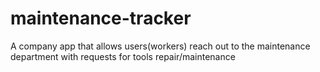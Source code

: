 # maintenance-tracker

A company app that allows users(workers) reach out to the maintenance department with requests for tools repair/maintenance 